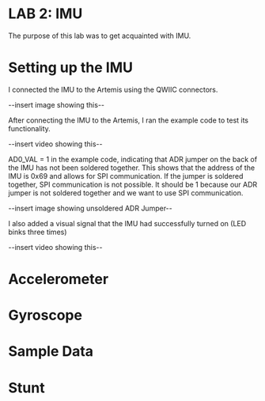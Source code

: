# LAB 2: IMU

The purpose of this lab was to get acquainted with IMU. 

# Setting up the IMU

I connected the IMU to the Artemis using the QWIIC connectors.

--insert image showing this--

After connecting the IMU to the Artemis, I ran the example code to test its functionality. 

--insert video showing this--

AD0_VAL = 1 in the example code, indicating that ADR jumper on the back of the IMU has not been soldered together. This shows that the address of the IMU is 0x69 and allows for SPI communication. If the jumper is soldered together, SPI communication is not possible. It should be 1 because our ADR jumper is not soldered together and we want to use SPI communication.  

--insert image showing unsoldered ADR Jumper--

I also added a visual signal that the IMU had successfully turned on (LED binks three times)

--insert video showing this--

# Accelerometer

# Gyroscope

# Sample Data

# Stunt


